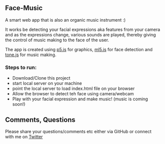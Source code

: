 ## Face-Music 
A smart web app that is also an organic music instrument :) 

It works be detecting your facial expressions aka features from your camera and as the expressions change, various sounds are played, thereby giving the control of music making to the face of the user.

The app is created using [p5.js](https://p5js.org) for graphics, [ml5.js](https://learn.ml5js.org/#/reference/face-api) for face detection and [tone.js](https://tonejs.github.io) for music making.

### Steps to run:

- Download/Clone this project
- start local server on your machine
- point the local server to load index.html file on your browser
- Allow the browser to detect teh face using camera/webcam
- Play with your facial expression and make music! (music is coming soon!)


## Comments, Questions

Please share your questions/comments etc either via GitHub or connect with me on [Twitter](https://twitter.com/suyashcjoshi)
